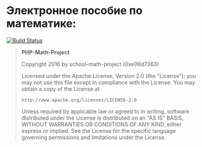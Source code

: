 # Электронное пособие по математике:

[![Build Status](https://travis-ci.org/school-math-project/php-project.svg?branch=master)](https://travis-ci.org/school-math-project/php-project)


>   **PHP-Math-Project**
>
>   Copyright 2016 by school-math-project (0xe06d7363)
>
>   Licensed under the Apache License, Version 2.0 (the "License");
>   you may not use this file except in compliance with the License.
>   You may obtain a copy of the License at
>
>     http://www.apache.org/licenses/LICENSE-2.0
>
>   Unless required by applicable law or agreed to in writing, software
>   distributed under the License is distributed on an "AS IS" BASIS,
>   WITHOUT WARRANTIES OR CONDITIONS OF ANY KIND, either express or implied.
>   See the License for the specific language governing permissions and
>   limitations under the License.
